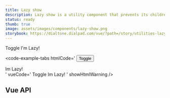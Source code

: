 ```yaml
---
title: Lazy show
description: Lazy show is a utility component that prevents its children from being rendered until the first time it is shown.
status: ready
thumb: true
image: assets/images/components/lazy-show.png
storybook: https://dialtone.dialpad.com/vue/?path=/story/utilities-lazy-show--default
---
```


<code-well-header>
  <dt-button @click="isShown = !isShown">
    Toggle
  </dt-button>
  <dt-lazy-show
    transition="fade"
    :show="isShown"
  >
    I'm Lazy!
  </dt-lazy-show>
</code-well-header>

<code-example-tabs
htmlCode='
<button class="base-button__button d-btn d-btn--primary" type="button">
  <span class="d-btn__label base-button__label">
    Toggle
  </span>
</button>
<div>
  Im Lazy!
</div>
'
vueCode='
<dt-button @click="isShown = !isShown">
  Toggle
</dt-button>
<dt-lazy-show
  transition="fade"
>
  Im Lazy!
</dt-lazy-show>
'
showHtmlWarning />

<script>
export default {
  data() {
    return {
      isShown: false,
    }
  },
}
</script>

## Vue API

<component-vue-api component-name="lazyshow" />
